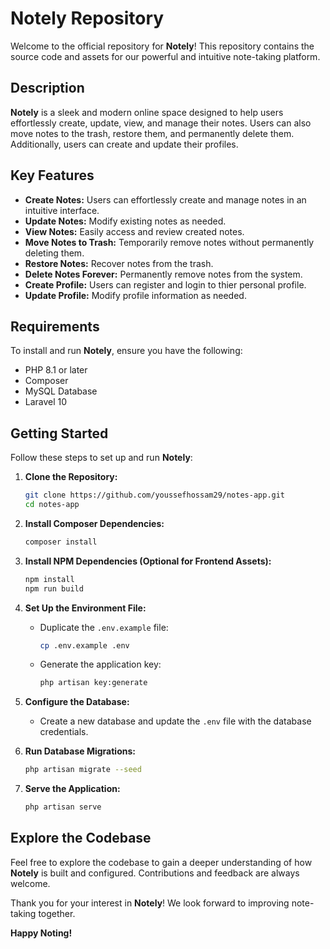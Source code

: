 # Notely Repository

Welcome to the official repository for **Notely**! This repository contains the source code and assets for our powerful and intuitive note-taking platform.

## Description

**Notely** is a sleek and modern online space designed to help users effortlessly create, update, view, and manage their notes. Users can also move notes to the trash, restore them, and permanently delete them. Additionally, users can create and update their profiles.

## Key Features

- **Create Notes:** Users can effortlessly create and manage notes in an intuitive interface.
- **Update Notes:** Modify existing notes as needed.
- **View Notes:** Easily access and review created notes.
- **Move Notes to Trash:** Temporarily remove notes without permanently deleting them.
- **Restore Notes:** Recover notes from the trash.
- **Delete Notes Forever:** Permanently remove notes from the system.
- **Create Profile:** Users can register and login to thier personal profile.
- **Update Profile:** Modify profile information as needed.

## Requirements

To install and run **Notely**, ensure you have the following:

- PHP 8.1 or later
- Composer
- MySQL Database
- Laravel 10

## Getting Started

Follow these steps to set up and run **Notely**:

1. **Clone the Repository:**

   ```bash
   git clone https://github.com/youssefhossam29/notes-app.git
   cd notes-app
   ```

2. **Install Composer Dependencies:**

   ```bash
   composer install
   ```

3. **Install NPM Dependencies (Optional for Frontend Assets):**

   ```bash
   npm install
   npm run build
   ```

4. **Set Up the Environment File:**

   - Duplicate the `.env.example` file:
     ```bash
     cp .env.example .env
     ```
   - Generate the application key:
     ```bash
     php artisan key:generate
     ```

5. **Configure the Database:**

   - Create a new database and update the `.env` file with the database credentials.

6. **Run Database Migrations:**

   ```bash
   php artisan migrate --seed
   ```

7. **Serve the Application:**

   ```bash
   php artisan serve
   ```

## Explore the Codebase

Feel free to explore the codebase to gain a deeper understanding of how **Notely** is built and configured. Contributions and feedback are always welcome.

Thank you for your interest in **Notely**! We look forward to improving note-taking together.

**Happy Noting!**

